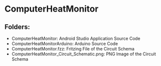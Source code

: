 # ComputerHeatMonitor

## **Folders:**
 * ComputerHeatMonitor: Android Studio Application Source Code
 * ComputerHeatMonitorArduino: Arduino Source Code
 * ComputerHeatMonitor.fzz: Fritzing File of the Circuit Schema
 * ComputerHeatMonitor_Circuit_Schematic.png: PNG Image of the Circuit Schema
  
